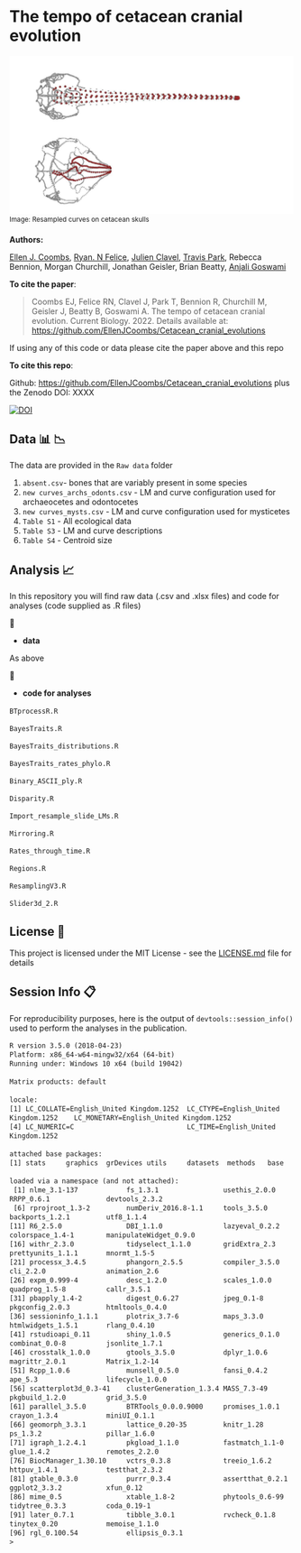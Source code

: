 
# The tempo of cetacean cranial evolution



![Resampledcurves](Resampledcurves.JPG)
<sup>Image: Resampled curves on cetacean skulls </sup>


__Authors:__

[Ellen J. Coombs](mailto:ellen.coombs.14@ucl.ac.uk), 
[Ryan. N Felice](https://github.com/rnfelice), 
[Julien Clavel](https://github.com/JClavel), 
[Travis Park](https://github.com/travispark), 
Rebecca Bennion, Morgan Churchill, 
Jonathan Geisler, 
Brian Beatty, 
[Anjali Goswami](https://github.com/anjgoswami)


__To cite the paper__: 

>Coombs EJ, Felice RN, Clavel J, Park T, Bennion R, Churchill M, Geisler J, Beatty B, Goswami A. The tempo of cetacean cranial evolution. Current Biology. 2022.
Details available at: https://github.com/EllenJCoombs/Cetacean_cranial_evolutions

If using any of this code or data please cite the paper above and this repo

__To cite this repo__: 

Github: https://github.com/EllenJCoombs/Cetacean_cranial_evolutions plus the Zenodo DOI: XXXX

[![DOI](https://zenodo.org/badge/DOI/10.5281/zenodo.3893943.svg)](https://doi.org/10.5281/zenodo.3893943)


## Data :bar_chart: :chart_with_downwards_trend: 

The data are provided in the `Raw data` folder
1. `absent.csv`- bones that are variably present in some species 
2. `new curves_archs_odonts.csv` - LM and curve configuration used for archaeocetes and odontocetes 
3. `new curves_mysts.csv` - LM and curve configuration used for mysticetes 
4. `Table S1` - All ecological data 
5. `Table S3` - LM and curve descriptions 
6. `Table S4` - Centroid size


## Analysis :chart_with_upwards_trend:
In this repository you will find raw data (.csv and .xlsx files) and code for analyses (code supplied as .R files)

 :file_folder:
* **data**

As above 

 :file_folder:
* **code for analyses**

`BTprocessR.R`

`BayesTraits.R`

`BayesTraits_distributions.R`

`BayesTraits_rates_phylo.R`

`Binary_ASCII_ply.R`

`Disparity.R`

`Import_resample_slide_LMs.R`

`Mirroring.R`

`Rates_through_time.R`

`Regions.R`

`ResamplingV3.R`

`Slider3d_2.R`


## License :page_with_curl:
This project is licensed under the MIT License - see the [LICENSE.md](https://github.com/EllenJCoombs/Cetacean_cranial_evolution/blob/main/LICENSE) file for details

## Session Info :clipboard:
For reproducibility purposes, here is the output of `devtools::session_info()` used to perform the analyses in the publication. 

```{r}
R version 3.5.0 (2018-04-23)
Platform: x86_64-w64-mingw32/x64 (64-bit)
Running under: Windows 10 x64 (build 19042)

Matrix products: default

locale:
[1] LC_COLLATE=English_United Kingdom.1252  LC_CTYPE=English_United Kingdom.1252    LC_MONETARY=English_United Kingdom.1252
[4] LC_NUMERIC=C                            LC_TIME=English_United Kingdom.1252    

attached base packages:
[1] stats     graphics  grDevices utils     datasets  methods   base     

loaded via a namespace (and not attached):
 [1] nlme_3.1-137            fs_1.3.1                usethis_2.0.0           RRPP_0.6.1              devtools_2.3.2         
 [6] rprojroot_1.3-2         numDeriv_2016.8-1.1     tools_3.5.0             backports_1.2.1         utf8_1.1.4             
[11] R6_2.5.0                DBI_1.1.0               lazyeval_0.2.2          colorspace_1.4-1        manipulateWidget_0.9.0 
[16] withr_2.3.0             tidyselect_1.1.0        gridExtra_2.3           prettyunits_1.1.1       mnormt_1.5-5           
[21] processx_3.4.5          phangorn_2.5.5          compiler_3.5.0          cli_2.2.0               animation_2.6          
[26] expm_0.999-4            desc_1.2.0              scales_1.0.0            quadprog_1.5-8          callr_3.5.1            
[31] pbapply_1.4-2           digest_0.6.27           jpeg_0.1-8              pkgconfig_2.0.3         htmltools_0.4.0        
[36] sessioninfo_1.1.1       plotrix_3.7-6           maps_3.3.0              htmlwidgets_1.5.1       rlang_0.4.10           
[41] rstudioapi_0.11         shiny_1.0.5             generics_0.1.0          combinat_0.0-8          jsonlite_1.7.1         
[46] crosstalk_1.0.0         gtools_3.5.0            dplyr_1.0.6             magrittr_2.0.1          Matrix_1.2-14          
[51] Rcpp_1.0.6              munsell_0.5.0           fansi_0.4.2             ape_5.3                 lifecycle_1.0.0        
[56] scatterplot3d_0.3-41    clusterGeneration_1.3.4 MASS_7.3-49             pkgbuild_1.2.0          grid_3.5.0             
[61] parallel_3.5.0          BTRTools_0.0.0.9000     promises_1.0.1          crayon_1.3.4            miniUI_0.1.1           
[66] geomorph_3.3.1          lattice_0.20-35         knitr_1.28              ps_1.3.2                pillar_1.6.0           
[71] igraph_1.2.4.1          pkgload_1.1.0           fastmatch_1.1-0         glue_1.4.2              remotes_2.2.0          
[76] BiocManager_1.30.10     vctrs_0.3.8             treeio_1.6.2            httpuv_1.4.1            testthat_2.3.2         
[81] gtable_0.3.0            purrr_0.3.4             assertthat_0.2.1        ggplot2_3.3.2           xfun_0.12              
[86] mime_0.5                xtable_1.8-2            phytools_0.6-99         tidytree_0.3.3          coda_0.19-1            
[91] later_0.7.1             tibble_3.0.1            rvcheck_0.1.8           tinytex_0.20            memoise_1.1.0          
[96] rgl_0.100.54            ellipsis_0.3.1         
> 
```
